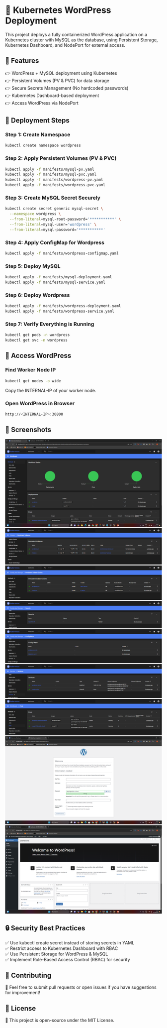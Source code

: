 # 🚀 Kubernetes WordPress Deployment

This project deploys a fully containerized WordPress application on a Kubernetes cluster with MySQL as the database, using Persistent Storage, Kubernetes Dashboard, and NodePort for external access.

## 📌 Features

👉 WordPress + MySQL deployment using Kubernetes   
👉 Persistent Volumes (PV & PVC) for data storage  
👉 Secure Secrets Management (No hardcoded passwords)  
👉 Kubernetes Dashboard-based deployment  
👉 Access WordPress via NodePort

## 📂 Deployment Steps
### Step 1: Create Namespace
```bash
kubectl create namespace wordpress
```
### Step 2: Apply Persistent Volumes (PV & PVC)
```bash
kubectl apply -f manifests/mysql-pv.yaml
kubectl apply -f manifests/mysql-pvc.yaml
kubectl apply -f manifests/wordpress-pv.yaml
kubectl apply -f manifests/wordpress-pvc.yaml
```
### Step 3: Create MySQL Secret Securely
```bash
kubectl create secret generic mysql-secret \
  --namespace wordpress \
  --from-literal=mysql-root-password='***********' \
  --from-literal=mysql-user='wordpress' \
  --from-literal=mysql-password='***********'
```
### Step 4: Apply ConfigMap for Wordpress
```bash
kubectl apply -f manifests/wordpress-configmap.yaml
```
### Step 5: Deploy MySQL
```bash
kubectl apply -f manifests/mysql-deployment.yaml
kubectl apply -f manifests/mysql-service.yaml
```
### Step 6: Deploy Wordpress
```bash
kubectl apply -f manifests/wordpress-deployment.yaml
kubectl apply -f manifests/wordpress-service.yaml
```

### Step 7: Verify Everything is Running
```bash
kubectl get pods -n wordpress
kubectl get svc -n wordpress
```

## 🔗 Access WordPress

### Find Worker Node IP

```bash
kubectl get nodes -o wide
```
Copy the INTERNAL-IP of your worker node.

### Open WordPress in Browser

```bash
http://<INTERNAL-IP>:30800
```

## 🌆 Screenshots
![Kubernetes Dashboard](./screenshot/workload.png)
![Persistent Volumes](./screenshot/PV.png)
![Persistent Volume Claims](./screenshot/PVC.png)
![Secrets](./screenshot/Secrets.png)
![Config Maps](./screenshot/ConfigMaps.png)
![Services](./screenshot/Services.png)
![Pods](./screenshot/Pods.png)
![Wordpress Setup](./screenshot/WordpressInstall.png)
![Wordpress Dashboard](./screenshot/WordpressDashboard.png)

## 🔒 Security Best Practices
✅ Use kubectl create secret instead of storing secrets in YAML  
✅ Restrict access to Kubernetes Dashboard with RBAC  
✅ Use Persistent Storage for WordPress & MySQL  
✅ Implement Role-Based Access Control (RBAC) for security  

## 🤝 Contributing
🙌 Feel free to submit pull requests or open issues if you have suggestions for improvement!

## 📝 License
📝 This project is open-source under the MIT License.